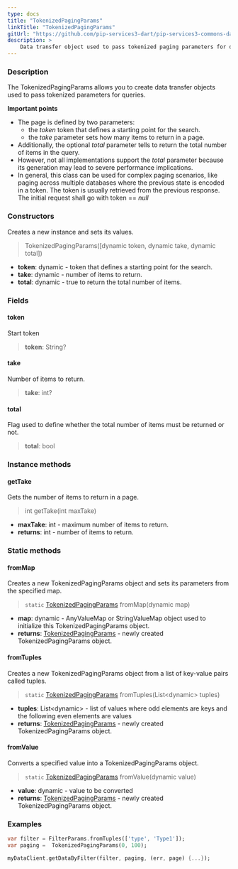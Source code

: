 ```yaml
---
type: docs
title: "TokenizedPagingParams"
linkTitle: "TokenizedPagingParams"
gitUrl: "https://github.com/pip-services3-dart/pip-services3-commons-dart"
description: > 
    Data transfer object used to pass tokenized paging parameters for queries. 
---
```


### Description

The TokenizedPagingParams allows you to create data transfer objects used to pass tokenized parameters for queries.

**Important points**

- The page is defined by two parameters:
    - the *token* token that defines a starting point for the search.
    - the *take* parameter sets how many items to return in a page.
- Additionally, the optional *total* parameter tells to return the total number of items in the query.
- However, not all implementations support the *total* parameter because its generation may lead to severe performance implications.
- In general, this class can be used for complex paging scenarios, like paging across multiple databases where the previous state is encoded in a token. The token is usually retrieved from the previous response. The initial request shall go with token == *null*

### Constructors
Creates a new instance and sets its values.

> TokenizedPagingParams([dynamic token, dynamic take, dynamic total])

- **token**: dynamic - token that defines a starting point for the search.
- **take**: dynamic - number of items to return. 
- **total**: dynamic - true to return the total number of items.


### Fields

<span class="hide-title-link">

#### token
Start token
> **token**: String?

#### take
Number of items to return.
> **take**: int?

#### total
Flag used to define whether the total number of items must be returned or not.
> **total**: bool

</span>


### Instance methods

#### getTake
Gets the number of items to return in a page.

> int getTake(int maxTake)

- **maxTake**: int - maximum number of items to return.
- **returns**: int - number of items to return.

### Static methods

#### fromMap
Creates a new TokenizedPagingParams object and sets its parameters from the specified map.

> `static` [TokenizedPagingParams]() fromMap(dynamic map)

- **map**: dynamic - AnyValueMap or StringValueMap object used to initialize this TokenizedPagingParams object.
- **returns**: [TokenizedPagingParams]() - newly created TokenizedPagingParams object.


#### fromTuples
Creates a new TokenizedPagingParams object from a list of key-value pairs called tuples.

> `static` [TokenizedPagingParams]() fromTuples(List\<dynamic\> tuples)

- **tuples**: List\<dynamic\> - list of values where odd elements are keys and the following even elements are values
- **returns**: [TokenizedPagingParams]() - newly created TokenizedPagingParams object.


#### fromValue
Converts a specified value into a TokenizedPagingParams object.

> `static` [TokenizedPagingParams]() fromValue(dynamic value)

- **value**: dynamic - value to be converted
- **returns**: [TokenizedPagingParams]() - newly created TokenizedPagingParams object.

### Examples

```dart
var filter = FilterParams.fromTuples(['type', 'Type1']);
var paging =  TokenizedPagingParams(0, 100);

myDataClient.getDataByFilter(filter, paging, (err, page) {...});
```
